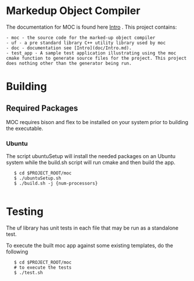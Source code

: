 # Markedup Object Compiler
The documentation for MOC is found here [Intro](doc/Intro.md) .
This project contains:

    - moc - the source code for the marked-up object compiler
    - uf - a pre standard library C++ utility library used by moc
    - doc - documentation see [Intro](doc/Intro.md).
    - test_app - A sample test application illustrating using the moc cmake function to generate source files for the project. This project does nothing other than the generator being run.

# Building

## Required Packages

MOC requires bison and flex to be installed on your system prior to
building the executable.

### Ubuntu

The script ubuntuSetup will install the needed packages on an Ubuntu
system while the build.sh script will run cmake and then build the app.

```
   $ cd $PROJECT_ROOT/moc
   $ ./ubuntuSetup.sh
   $ ./build.sh -j {num-processors}
   
```

# Testing

The uf library has unit tests in each file that may be run as a standalone
test.

To execute the built moc app against some existing templates, do the following

```
   $ cd $PROJECT_ROOT/moc
   # to execute the tests
   $ ./test.sh 
```
